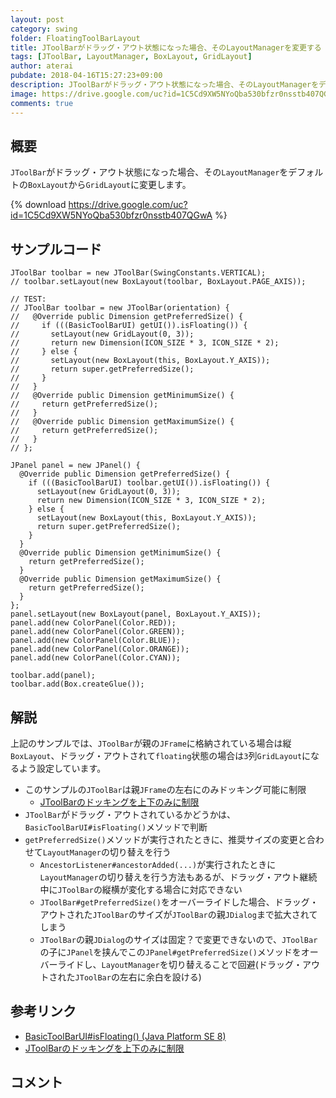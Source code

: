 ```yaml
---
layout: post
category: swing
folder: FloatingToolBarLayout
title: JToolBarがドラッグ・アウト状態になった場合、そのLayoutManagerを変更する
tags: [JToolBar, LayoutManager, BoxLayout, GridLayout]
author: aterai
pubdate: 2018-04-16T15:27:23+09:00
description: JToolBarがドラッグ・アウト状態になった場合、そのLayoutManagerをデフォルトのBoxLayoutからGridLayoutに変更します。
image: https://drive.google.com/uc?id=1C5Cd9XW5NYoQba530bfzr0nsstb407QGwA
comments: true
---
```

## 概要
`JToolBar`がドラッグ・アウト状態になった場合、その`LayoutManager`をデフォルトの`BoxLayout`から`GridLayout`に変更します。

{% download https://drive.google.com/uc?id=1C5Cd9XW5NYoQba530bfzr0nsstb407QGwA %}

## サンプルコード
<pre class="prettyprint"><code>JToolBar toolbar = new JToolBar(SwingConstants.VERTICAL);
// toolbar.setLayout(new BoxLayout(toolbar, BoxLayout.PAGE_AXIS));

// TEST:
// JToolBar toolbar = new JToolBar(orientation) {
//   @Override public Dimension getPreferredSize() {
//     if (((BasicToolBarUI) getUI()).isFloating()) {
//       setLayout(new GridLayout(0, 3));
//       return new Dimension(ICON_SIZE * 3, ICON_SIZE * 2);
//     } else {
//       setLayout(new BoxLayout(this, BoxLayout.Y_AXIS));
//       return super.getPreferredSize();
//     }
//   }
//   @Override public Dimension getMinimumSize() {
//     return getPreferredSize();
//   }
//   @Override public Dimension getMaximumSize() {
//     return getPreferredSize();
//   }
// };

JPanel panel = new JPanel() {
  @Override public Dimension getPreferredSize() {
    if (((BasicToolBarUI) toolbar.getUI()).isFloating()) {
      setLayout(new GridLayout(0, 3));
      return new Dimension(ICON_SIZE * 3, ICON_SIZE * 2);
    } else {
      setLayout(new BoxLayout(this, BoxLayout.Y_AXIS));
      return super.getPreferredSize();
    }
  }
  @Override public Dimension getMinimumSize() {
    return getPreferredSize();
  }
  @Override public Dimension getMaximumSize() {
    return getPreferredSize();
  }
};
panel.setLayout(new BoxLayout(panel, BoxLayout.Y_AXIS));
panel.add(new ColorPanel(Color.RED));
panel.add(new ColorPanel(Color.GREEN));
panel.add(new ColorPanel(Color.BLUE));
panel.add(new ColorPanel(Color.ORANGE));
panel.add(new ColorPanel(Color.CYAN));

toolbar.add(panel);
toolbar.add(Box.createGlue());
</code></pre>

## 解説
上記のサンプルでは、`JToolBar`が親の`JFrame`に格納されている場合は縦`BoxLayout`、ドラッグ・アウトされて`floating`状態の場合は`3`列`GridLayout`になるよう設定しています。

- このサンプルの`JToolBar`は親`JFrame`の左右にのみドッキング可能に制限
    - [JToolBarのドッキングを上下のみに制限](https://ateraimemo.com/Swing/DockingConstraint.html)
- `JToolBar`がドラッグ・アウトされているかどうかは、`BasicToolBarUI#isFloating()`メソッドで判断
- `getPreferredSize()`メソッドが実行されたときに、推奨サイズの変更と合わせて`LayoutManager`の切り替えを行う
    - `AncestorListener#ancestorAdded(...)`が実行されたときに`LayoutManager`の切り替えを行う方法もあるが、ドラッグ・アウト継続中に`JToolBar`の縦横が変化する場合に対応できない
    - `JToolBar#getPreferredSize()`をオーバーライドした場合、ドラッグ・アウトされた`JToolBar`のサイズが`JToolBar`の親`JDialog`まで拡大されてしまう
    - `JToolBar`の親`JDialog`のサイズは固定？で変更できないので、`JToolBar`の子に`JPanel`を挟んでこの`JPanel#getPreferredSize()`メソッドをオーバーライドし、`LayoutManager`を切り替えることで回避(ドラッグ・アウトされた`JToolBar`の左右に余白を設ける)

<!-- dummy comment line for breaking list -->

## 参考リンク
- [BasicToolBarUI#isFloating() (Java Platform SE 8)](https://docs.oracle.com/javase/jp/8/docs/api/javax/swing/plaf/basic/BasicToolBarUI.html#isFloating--)
- [JToolBarのドッキングを上下のみに制限](https://ateraimemo.com/Swing/DockingConstraint.html)

<!-- dummy comment line for breaking list -->

## コメント

